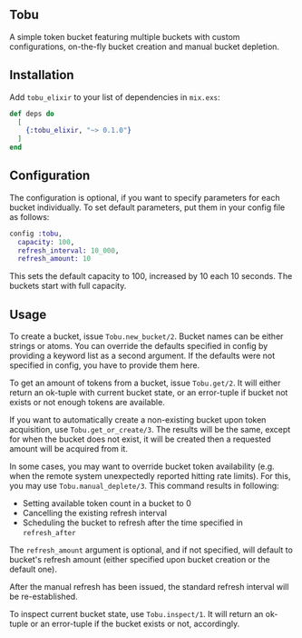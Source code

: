 ## Tobu

A simple token bucket featuring multiple buckets with custom configurations, on-the-fly bucket creation and manual bucket depletion.

## Installation

Add `tobu_elixir` to your list of dependencies in `mix.exs`:

```elixir
def deps do
  [
    {:tobu_elixir, "~> 0.1.0"}
  ]
end
```

## Configuration

The configuration is optional, if you want to specify parameters for each bucket individually. To set default parameters, put them in your config file as follows:  

```elixir
config :tobu,
  capacity: 100,
  refresh_interval: 10_000,
  refresh_amount: 10
```

This sets the default capacity to 100, increased by 10 each 10 seconds. The buckets start with full capacity.

## Usage

To create a bucket, issue `Tobu.new_bucket/2`. Bucket names can be either strings or atoms. You can override the defaults specified in config by providing a keyword list as a second argument. If the defaults were not specified in config, you have to provide them here.

To get an amount of tokens from a bucket, issue `Tobu.get/2`. It will either return an ok-tuple with current bucket state, or an error-tuple if bucket not exists or not enough tokens are available.

If you want to automatically create a non-existing bucket upon token acquisition, use `Tobu.get_or_create/3`. The results will be the same, except for when the bucket does not exist, it will be created then a requested amount will be acquired from it.

In some cases, you may want to override bucket token availability (e.g. when the remote system unexpectedly reported hitting rate limits). For this, you may use `Tobu.manual_deplete/3`. This command results in following:

- Setting available token count in a bucket to 0
- Cancelling the existing refresh interval
- Scheduling the bucket to refresh after the time specified in `refresh_after`

The `refresh_amount` argument is optional, and if not specified, will default to bucket's refresh amount (either specified upon bucket creation or the default one).  

After the manual refresh has been issued, the standard refresh interval will be re-established.

To inspect current bucket state, use `Tobu.inspect/1`. It will return an ok-tuple or an error-tuple if the bucket exists or not, accordingly.